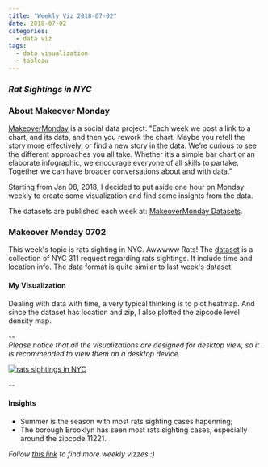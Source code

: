 ```yaml
---
title: "Weekly Viz 2018-07-02"
date: 2018-07-02
categories:
  - data viz
tags:
  - data visualization
  - tableau
---
```


### *Rat Sightings in NYC*


### About Makeover Monday

[MakeoverMonday](http://www.makeovermonday.co.uk/) is a social data project:
"Each week we post a link to a chart, and its data, and then you rework the chart.
Maybe you retell the story more effectively, or find a new story in the data.
We’re curious to see the different approaches you all take. Whether it’s a simple bar chart or an elaborate infographic, we encourage everyone of all skills to partake.
Together we can have broader conversations about and with data."

Starting from Jan 08, 2018, I decided to put aside one hour on Monday weekly to create some visualization and find some insights from the data.

The datasets are published each week at: [MakeoverMonday Datasets](http://www.makeovermonday.co.uk/data/).


### Makeover Monday 0702

This week's topic is rats sighting in NYC. Awwwww Rats! The [dataset](https://data.cityofnewyork.us/Social-Services/Rodent-complaints-2010-to-present-more-columns/nvhx-79q8) is a collection of NYC 311 request regarding rats sightings. It include time and location info. The data format is quite similar to last week's dataset.   


#### My Visualization

Dealing with data with time, a very typical thinking is to plot heatmap. And since the dataset has location and zip, I also plotted the zipcode level density map.    

--  
*Please notice that all the visualizations are designed for desktop view, so it is recommended to view them on a desktop device.*  

<div class='tableauPlaceholder' id='viz1530584761514' style='position: relative'>
<noscript><a href='#'>
  <img alt='rats sightings in NYC ' src='https:&#47;&#47;public.tableau.com&#47;static&#47;images&#47;Ma&#47;MakeOverMonday0702&#47;ratssightingsinNYC&#47;1_rss.png' style='border: none' />
</a></noscript>
<object class='tableauViz'  style='display:none;'>
  <param name='host_url' value='https%3A%2F%2Fpublic.tableau.com%2F' />
  <param name='embed_code_version' value='3' />
  <param name='site_root' value='' />
  <param name='name' value='MakeOverMonday0702&#47;ratssightingsinNYC' />
  <param name='tabs' value='no' />
  <param name='toolbar' value='yes' />
  <param name='static_image' value='https:&#47;&#47;public.tableau.com&#47;static&#47;images&#47;Ma&#47;MakeOverMonday0702&#47;ratssightingsinNYC&#47;1.png' />
  <param name='animate_transition' value='yes' />
  <param name='display_static_image' value='yes' />
  <param name='display_spinner' value='yes' />
  <param name='display_overlay' value='yes' />
  <param name='display_count' value='yes' />
</object></div>               
<script type='text/javascript'>    
  var divElement = document.getElementById('viz1530584761514');               
  var vizElement = divElement.getElementsByTagName('object')[0];           
  vizElement.style.width='800px';vizElement.style.height='827px';          
  var scriptElement = document.createElement('script');                 
  scriptElement.src = 'https://public.tableau.com/javascripts/api/viz_v1.js';     
  vizElement.parentNode.insertBefore(scriptElement, vizElement);           
</script>  

--  

#### Insights
* Summer is the season with most rats sighting cases hapenning;  
* The borough Brooklyn has seen most rats sighting cases, especially around the zipcode 11221.  


*Follow [this link](https://yudong-94.github.io/personal-website/project/MakeOverMonday2018/) to find more weekly vizzes :)*